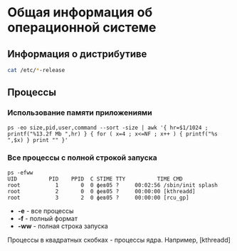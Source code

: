 # Общая информация об операционной системе

## Информация о дистрибутиве
```bash
cat /etc/*-release
```

## Процессы

### Использование памяти приложениями

```shell
ps -eo size,pid,user,command --sort -size | awk '{ hr=$1/1024 ; printf("%13.2f Mb ",hr) } { for ( x=4 ; x<=NF ; x++ ) { printf("%s ",$x) } print "" }'
```

### Все процессы с полной строкой запуска

```shell
ps -efww
UID          PID    PPID  C STIME TTY          TIME CMD
root           1       0  0 фев05 ?     00:02:56 /sbin/init splash
root           2       0  0 фев05 ?     00:00:00 [kthreadd]
root           3       2  0 фев05 ?     00:00:00 [rcu_gp]
```

- **-e** - все процессы
- **-f** - полный формат
- **-ww** - полная строка запуска

Процессы в квадратных скобках - процессы ядра. Например, [kthreadd]
